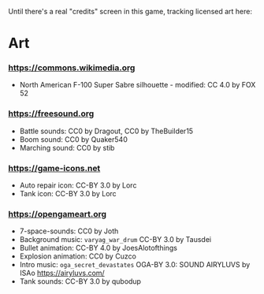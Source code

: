 Until there's a real "credits" screen in this game, tracking licensed art here:

# Art

### https://commons.wikimedia.org
* North American F-100 Super Sabre silhouette - modified: CC 4.0 by FOX 52

### https://freesound.org
* Battle sounds: CC0 by Dragout, CC0 by TheBuilder15
* Boom sound: CC0 by Quaker540
* Marching sound: CC0 by stib

### https://game-icons.net
* Auto repair icon: CC-BY 3.0 by Lorc
* Tank icon: CC-BY 3.0 by Lorc

### https://opengameart.org
* 7-space-sounds: CC0 by Joth
* Background music: `varyag_war_drum` CC-BY 3.0 by Tausdei
* Bullet animation: CC-BY 4.0 by JoesAlotofthings
* Explosion animation: CC0 by Cuzco
* Intro music: `oga_secret_devastates` OGA-BY 3.0: SOUND AIRYLUVS by ISAo https://airyluvs.com/
* Tank sounds: CC-BY 3.0 by qubodup
